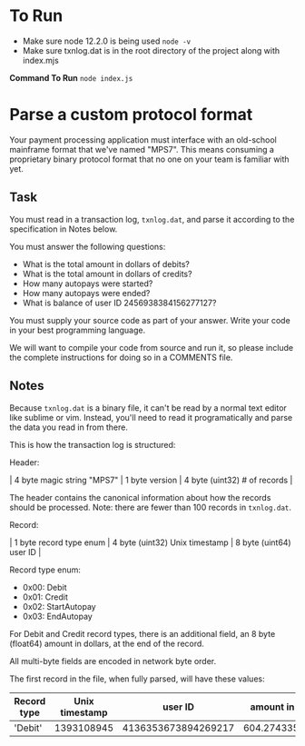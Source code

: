 # To Run 
- Make sure node 12.2.0 is being used `node -v`
- Make sure txnlog.dat is in the root directory of the project along with index.mjs

**Command To Run**
`node index.js`


# Parse a custom protocol format

Your payment processing application must interface with an old-school mainframe format that we've named "MPS7".
This means consuming a proprietary binary protocol format that no one on your team is familiar with yet.

## Task

You must read in a transaction log, `txnlog.dat`, and parse it according to the
specification in Notes below.

You must answer the following questions:

* What is the total amount in dollars of debits?
* What is the total amount in dollars of credits?
* How many autopays were started?
* How many autopays were ended?
* What is balance of user ID 2456938384156277127?

You must supply your source code as part of your answer. Write your code in your
best programming language.

We will want to compile your code from source and run it, so please include the
complete instructions for doing so in a COMMENTS file.

## Notes

Because `txnlog.dat` is a binary file, it can't be read by a normal text editor like sublime or vim.
Instead, you'll need to read it programatically and parse the data you read in from there.

This is how the transaction log is structured:

Header:

| 4 byte magic string "MPS7" | 1 byte version | 4 byte (uint32) # of records |

The header contains the canonical information about how the records should be processed.
Note: there are fewer than 100 records in `txnlog.dat`.

Record:

| 1 byte record type enum | 4 byte (uint32) Unix timestamp | 8 byte (uint64) user ID |

Record type enum:

* 0x00: Debit
* 0x01: Credit
* 0x02: StartAutopay
* 0x03: EndAutopay

For Debit and Credit record types, there is an additional field, an 8 byte
(float64) amount in dollars, at the end of the record.

All multi-byte fields are encoded in network byte order.

The first record in the file, when fully parsed, will have these values:

| Record type | Unix timestamp | user ID             | amount in dollars |
|-------------|----------------|---------------------|-------------------|
| 'Debit'     | 1393108945     | 4136353673894269217 | 604.274335557087  |
